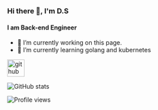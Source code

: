 ### Hi there 👋, I'm D.S
#### I am Back-end Engineer

- 🔭 I’m currently working on this page. 
- 🌱 I’m currently learning golang and kubernetes


[<img src='https://cdn.jsdelivr.net/npm/simple-icons@3.0.1/icons/github.svg' alt='github' height='40'>](https://github.com/abcdsds)  

![GitHub stats](https://github-readme-stats.vercel.app/api?username=abcdsds&show_icons=true)  

![Profile views](https://gpvc.arturio.dev/abcdsds)  
